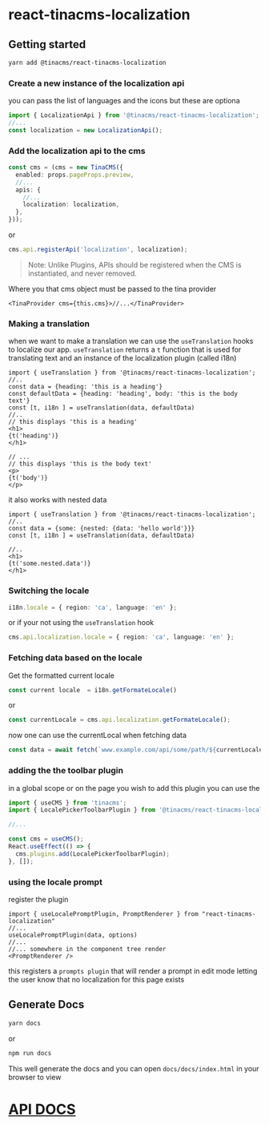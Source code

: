 # react-tinacms-localization

## Getting started

```bash
yarn add @tinacms/react-tinacms-localization
```

### Create a new instance of the localization api

you can pass the list of languages and the icons but these are optiona

```ts
import { LocalizationApi } from '@tinacms/react-tinacms-localization';
//...
const localization = new LocalizationApi();
```

### Add the localization api to the cms

```ts
const cms = (cms = new TinaCMS({
  enabled: props.pageProps.preview,
  //...
  apis: {
    //...
    localization: localization,
  },
}));
```

or

```ts
cms.api.registerApi('localization', localization);
```

> Note: Unlike Plugins, APIs should be registered when the CMS is instantiated, and never removed.

Where you that cms object must be passed to the tina provider

```tsx
<TinaProvider cms={this.cms}>//...</TinaProvider>
```

### Making a translation

when we want to make a translation we can use the `useTranslation` hooks to localize our app. `useTranslation` returns a `t` function that is used for translating text and an instance of the localization plugin (called i18n)

```tsx
import { useTranslation } from '@tinacms/react-tinacms-localization';
//..
const data = {heading: 'this is a heading'}
const defaultData = {heading: 'heading', body: 'this is the body text'}
const [t, i18n ] = useTranslation(data, defaultData)
//..
// this displays 'this is a heading'
<h1>
{t('heading')}
</h1>

// ...
// this displays 'this is the body text'
<p>
{t('body')}
</p>
```

it also works with nested data

```tsx
import { useTranslation } from '@tinacms/react-tinacms-localization';
//..
const data = {some: {nested: {data: 'hello world'}}}
const [t, i18n ] = useTranslation(data, defaultData)

//..
<h1>
{t('some.nested.data')}
</h1>
```

### Switching the locale

```ts
i18n.locale = { region: 'ca', language: 'en' };
```

or if your not using the `useTranslation` hook

```ts
cms.api.localization.locale = { region: 'ca', language: 'en' };
```

### Fetching data based on the locale

Get the formatted current locale

```ts
const current locale  = i18n.getFormateLocale()
```

or

```ts
const currentLocale = cms.api.localization.getFormateLocale();
```

now one can use the currentLocal when fetching data

```ts
const data = await fetch(`www.example.com/api/some/path/${currentLocale}`);
```

### adding the the toolbar plugin

in a global scope or on the page you wish to add this plugin you can use the

```ts
import { useCMS } from 'tinacms';
import { LocalePickerToolbarPlugin } from '@tinacms/react-tinacms-localization';

//...

const cms = useCMS();
React.useEffect(() => {
  cms.plugins.add(LocalePickerToolbarPlugin);
}, []);
```

### using the locale prompt

register the plugin

```tsx
import { useLocalePromptPlugin, PromptRenderer } from "react-tinacms-localization"
//...
useLocalePromptPlugin(data, options)
//...
//... somewhere in the component tree render
<PromptRenderer />
```

this registers a `prompts plugin` that will render a prompt in edit mode letting the user know that no localization for this page exists

## Generate Docs

```bash
yarn docs
```

or

```bash
npm run docs
```

This well generate the docs and you can open `docs/docs/index.html` in your browser to view

# [API DOCS](https://tinacms.github.io/react-tinacms-localization/docs/)
